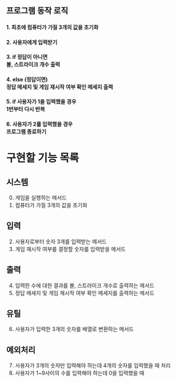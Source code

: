 ## 프로그램 동작 로직

#### 1. 최초에 컴퓨터가 가질 3개의 값을 초기화

#### 2. 사용자에게 입력받기</br>

#### 3. if 정답이 아니면</br> 볼, 스트라이크 개수 출력

#### 4. else (정답이면)</br> 정답 메세지 및 게임 재시작 여부 확인 메세지 출력</br>

#### 5. if 사용자가 1을 입력했을 경우</br> 1번부터 다시 반복</br>

#### 6. 사용자가 2를 입력했을 경우</br>프로그램 종료하기</br>

# 구현할 기능 목록

## 시스템

0. 게임을 실행하는 메서드
1. 컴퓨터가 가질 3개의 값을 초기화

## 입력

2. 사용자로부터 숫자 3개를 입력받는 메서드
3. 게임 재시작 여부를 결정할 숫자를 입력받을 메서드

## 출력

4. 입력한 수에 대한 결과를 볼, 스트라이크 개수로 출력하는 메서드
5. 정답 메세지 및 게임 재시작 여부 확인 메세지를 출력하는 메서드

## 유틸

6. 사용자가 입력한 3개의 숫자를 배열로 변환하는 메서드

## 예외처리

7. 사용자가 3개의 숫자만 입력해야 하는데 4개의 숫자를 입력했을 때 처리
8. 사용자가 1~9사이의 수를 입력해야 하는데 0을 입력했을 때